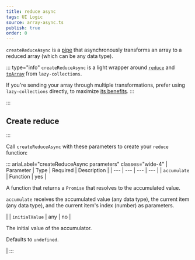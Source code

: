 ```yaml
---
title: reduce async
tags: UI Logic
source: array-async.ts
publish: true
order: 0
---
```


`createReduceAsync` is a [pipe](/docs/logic/pipes-overview) that asynchronously transforms an array to a reduced array (which can be any data type).

::: type="info"
`createReduceAsync` is a light wrapper around [`reduce`](https://github.com/RobinMalfait/lazy-collections#reduce) and [`toArray`](https://github.com/RobinMalfait/lazy-collections#toarray) from `lazy-collections`.

If you're sending your array through multiple transformations, prefer using `lazy-collections` directly, to maximize [its benefits](https://alexvipond.dev/blog/im-obsessed-with-lazy-collections).
:::


:::
## Create reduce
:::

Call `createReduceAsync` with these parameters to create your `reduce` function:

::: ariaLabel="createReduceAsync parameters" classes="wide-4"
| Parameter | Type | Required | Description |
| --- | --- | --- | --- |
| `accumulate` | Function | yes | <p>A function that returns a `Promise` that resolves to the accumulated value.</p><p>`accumulate` receives the accumulated value (any data type), the current item (any data type), and the current item's index (number) as parameters.</p> |
| `initialValue` | any | no | <p>The initial value of the accumulator.</p><p>Defaults to `undefined`.</p> |
:::


